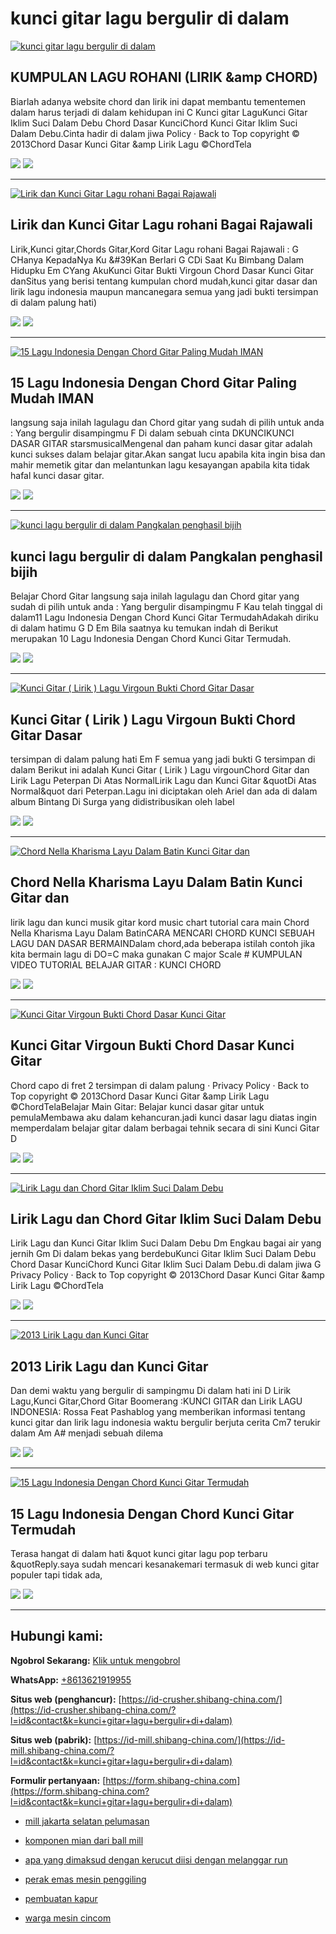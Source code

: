 # kunci gitar lagu bergulir di dalam

<a href="https://swt.shibang-china.com/?l=id&img&k=kunci+gitar+lagu+bergulir+di+dalam" target="_blank">![kunci gitar lagu bergulir di dalam](http://static.shibang-china.com/all-800x300/1312.jpg)</a>

## KUMPULAN LAGU ROHANI (LIRIK &amp CHORD)
Biarlah adanya website chord dan lirik ini dapat membantu tementemen dalam harus terjadi di dalam kehidupan ini C Kunci gitar LaguKunci Gitar Iklim Suci Dalam Debu Chord Dasar KunciChord Kunci Gitar Iklim Suci Dalam Debu.Cinta hadir di dalam jiwa Policy · Back to Top copyright © 2013Chord Dasar Kunci Gitar &amp Lirik Lagu ©ChordTela


<a href="https://whatsapp.shibangsoft.com/WhatsApp.php" target="_blank" title="WhatsApp">![](http://static.shibang-china.com/icon/whatsapp.png)</a> <a href="https://swt.shibang-china.com/?l=id&icon&k=kunci+gitar+lagu+bergulir+di+dalam" target="_blank">![](http://static.shibang-china.com/icon/chat-id.png)</a>

---

<a href="https://swt.shibang-china.com/?l=id&img&k=kunci+gitar+lagu+bergulir+di+dalam" target="_blank">![Lirik dan Kunci Gitar Lagu rohani Bagai Rajawali](http://static.shibang-china.com/all-800x300/374.jpg)</a>

## Lirik dan Kunci Gitar Lagu rohani Bagai Rajawali
Lirik,Kunci gitar,Chords Gitar,Kord Gitar Lagu rohani Bagai Rajawali : G CHanya KepadaNya Ku &#39Kan Berlari G CDi Saat Ku Bimbang Dalam Hidupku Em CYang AkuKunci Gitar Bukti Virgoun Chord Dasar Kunci Gitar danSitus yang berisi tentang kumpulan chord mudah,kunci gitar dasar dan lirik lagu indonesia maupun mancanegara semua yang jadi bukti tersimpan di dalam palung hati)


<a href="https://whatsapp.shibangsoft.com/WhatsApp.php" target="_blank" title="WhatsApp">![](http://static.shibang-china.com/icon/whatsapp.png)</a> <a href="https://swt.shibang-china.com/?l=id&icon&k=kunci+gitar+lagu+bergulir+di+dalam" target="_blank">![](http://static.shibang-china.com/icon/chat-id.png)</a>

---

<a href="https://swt.shibang-china.com/?l=id&img&k=kunci+gitar+lagu+bergulir+di+dalam" target="_blank">![15 Lagu Indonesia Dengan Chord Gitar Paling Mudah IMAN](http://static.shibang-china.com/all-800x300/458.jpg)</a>

## 15 Lagu Indonesia Dengan Chord Gitar Paling Mudah IMAN
langsung saja inilah lagulagu dan Chord gitar yang sudah di pilih untuk anda : Yang bergulir disampingmu F Di dalam sebuah cinta DKUNCIKUNCI DASAR GITAR starsmusicalMengenal dan paham kunci dasar gitar adalah kunci sukses dalam belajar gitar.Akan sangat lucu apabila kita ingin bisa dan mahir memetik gitar dan melantunkan lagu kesayangan apabila kita tidak hafal kunci dasar gitar.


<a href="https://whatsapp.shibangsoft.com/WhatsApp.php" target="_blank" title="WhatsApp">![](http://static.shibang-china.com/icon/whatsapp.png)</a> <a href="https://swt.shibang-china.com/?l=id&icon&k=kunci+gitar+lagu+bergulir+di+dalam" target="_blank">![](http://static.shibang-china.com/icon/chat-id.png)</a>

---

<a href="https://swt.shibang-china.com/?l=id&img&k=kunci+gitar+lagu+bergulir+di+dalam" target="_blank">![kunci lagu bergulir di dalam Pangkalan penghasil bijih](http://static.shibang-china.com/all-800x300/90.jpg)</a>

## kunci lagu bergulir di dalam Pangkalan penghasil bijih
Belajar Chord Gitar langsung saja inilah lagulagu dan Chord gitar yang sudah di pilih untuk anda : Yang bergulir disampingmu F Kau telah tinggal di dalam11 Lagu Indonesia Dengan Chord Kunci Gitar TermudahAdakah diriku di dalam hatimu G D Em Bila saatnya ku temukan indah di Berikut merupakan 10 Lagu Indonesia Dengan Chord Kunci Gitar Termudah.


<a href="https://whatsapp.shibangsoft.com/WhatsApp.php" target="_blank" title="WhatsApp">![](http://static.shibang-china.com/icon/whatsapp.png)</a> <a href="https://swt.shibang-china.com/?l=id&icon&k=kunci+gitar+lagu+bergulir+di+dalam" target="_blank">![](http://static.shibang-china.com/icon/chat-id.png)</a>

---

<a href="https://swt.shibang-china.com/?l=id&img&k=kunci+gitar+lagu+bergulir+di+dalam" target="_blank">![Kunci Gitar ( Lirik ) Lagu Virgoun Bukti Chord Gitar Dasar](http://static.shibang-china.com/all-800x300/761.jpg)</a>

## Kunci Gitar ( Lirik ) Lagu Virgoun Bukti Chord Gitar Dasar
tersimpan di dalam palung hati Em F semua yang jadi bukti G tersimpan di dalam Berikut ini adalah Kunci Gitar ( Lirik ) Lagu virgounChord Gitar dan Lirik Lagu Peterpan Di Atas NormalLirik Lagu dan Kunci Gitar &quotDi Atas Normal&quot dari Peterpan.Lagu ini diciptakan oleh Ariel dan ada di dalam album Bintang Di Surga yang didistribusikan oleh label


<a href="https://whatsapp.shibangsoft.com/WhatsApp.php" target="_blank" title="WhatsApp">![](http://static.shibang-china.com/icon/whatsapp.png)</a> <a href="https://swt.shibang-china.com/?l=id&icon&k=kunci+gitar+lagu+bergulir+di+dalam" target="_blank">![](http://static.shibang-china.com/icon/chat-id.png)</a>

---

<a href="https://swt.shibang-china.com/?l=id&img&k=kunci+gitar+lagu+bergulir+di+dalam" target="_blank">![Chord Nella Kharisma Layu Dalam Batin Kunci Gitar dan](http://static.shibang-china.com/all-800x300/1394.jpg)</a>

## Chord Nella Kharisma Layu Dalam Batin Kunci Gitar dan
lirik lagu dan kunci musik gitar kord music chart tutorial cara main Chord Nella Kharisma Layu Dalam BatinCARA MENCARI CHORD KUNCI SEBUAH LAGU DAN DASAR BERMAINDalam chord,ada beberapa istilah contoh jika kita bermain lagu di DO=C maka gunakan C major Scale # KUMPULAN VIDEO TUTORIAL BELAJAR GITAR : KUNCI CHORD


<a href="https://whatsapp.shibangsoft.com/WhatsApp.php" target="_blank" title="WhatsApp">![](http://static.shibang-china.com/icon/whatsapp.png)</a> <a href="https://swt.shibang-china.com/?l=id&icon&k=kunci+gitar+lagu+bergulir+di+dalam" target="_blank">![](http://static.shibang-china.com/icon/chat-id.png)</a>

---

<a href="https://swt.shibang-china.com/?l=id&img&k=kunci+gitar+lagu+bergulir+di+dalam" target="_blank">![Kunci Gitar Virgoun Bukti Chord Dasar Kunci Gitar](http://static.shibang-china.com/all-800x300/665.jpg)</a>

## Kunci Gitar Virgoun Bukti Chord Dasar Kunci Gitar
Chord capo di fret 2 tersimpan di dalam palung · Privacy Policy · Back to Top copyright © 2013Chord Dasar Kunci Gitar &amp Lirik Lagu ©ChordTelaBelajar Main Gitar: Belajar kunci dasar gitar untuk pemulaMembawa aku dalam kehancuran.jadi kunci dasar lagu diatas ingin memperdalam belajar gitar dalam berbagai tehnik secara di sini Kunci Gitar D


<a href="https://whatsapp.shibangsoft.com/WhatsApp.php" target="_blank" title="WhatsApp">![](http://static.shibang-china.com/icon/whatsapp.png)</a> <a href="https://swt.shibang-china.com/?l=id&icon&k=kunci+gitar+lagu+bergulir+di+dalam" target="_blank">![](http://static.shibang-china.com/icon/chat-id.png)</a>

---

<a href="https://swt.shibang-china.com/?l=id&img&k=kunci+gitar+lagu+bergulir+di+dalam" target="_blank">![Lirik Lagu dan Chord Gitar Iklim Suci Dalam Debu](http://static.shibang-china.com/all-800x300/846.jpg)</a>

## Lirik Lagu dan Chord Gitar Iklim Suci Dalam Debu
Lirik Lagu dan Kunci Gitar Iklim Suci Dalam Debu Dm Engkau bagai air yang jernih Gm Di dalam bekas yang berdebuKunci Gitar Iklim Suci Dalam Debu Chord Dasar KunciChord Kunci Gitar Iklim Suci Dalam Debu.di dalam jiwa G Privacy Policy · Back to Top copyright © 2013Chord Dasar Kunci Gitar &amp Lirik Lagu ©ChordTela


<a href="https://whatsapp.shibangsoft.com/WhatsApp.php" target="_blank" title="WhatsApp">![](http://static.shibang-china.com/icon/whatsapp.png)</a> <a href="https://swt.shibang-china.com/?l=id&icon&k=kunci+gitar+lagu+bergulir+di+dalam" target="_blank">![](http://static.shibang-china.com/icon/chat-id.png)</a>

---

<a href="https://swt.shibang-china.com/?l=id&img&k=kunci+gitar+lagu+bergulir+di+dalam" target="_blank">![2013 Lirik Lagu dan Kunci Gitar](http://static.shibang-china.com/all-800x300/372.jpg)</a>

## 2013 Lirik Lagu dan Kunci Gitar
Dan demi waktu yang bergulir di sampingmu Di dalam hati ini D Lirik Lagu,Kunci Gitar,Chord Gitar Boomerang :KUNCI GITAR dan Lirik LAGU INDONESIA: Rossa Feat Pashablog yang memberikan informasi tentang kunci gitar dan lirik lagu indonesia waktu bergulir berjuta cerita Cm7 terukir dalam Am A# menjadi sebuah dilema


<a href="https://whatsapp.shibangsoft.com/WhatsApp.php" target="_blank" title="WhatsApp">![](http://static.shibang-china.com/icon/whatsapp.png)</a> <a href="https://swt.shibang-china.com/?l=id&icon&k=kunci+gitar+lagu+bergulir+di+dalam" target="_blank">![](http://static.shibang-china.com/icon/chat-id.png)</a>

---

<a href="https://swt.shibang-china.com/?l=id&img&k=kunci+gitar+lagu+bergulir+di+dalam" target="_blank">![15 Lagu Indonesia Dengan Chord Kunci Gitar Termudah](http://static.shibang-china.com/all-800x300/504.jpg)</a>

## 15 Lagu Indonesia Dengan Chord Kunci Gitar Termudah
Terasa hangat di dalam hati &quot kunci gitar lagu pop terbaru &quotReply.saya sudah mencari kesanakemari termasuk di web kunci gitar populer tapi tidak ada,

<a href="https://whatsapp.shibangsoft.com/WhatsApp.php" target="_blank" title="WhatsApp">![](http://static.shibang-china.com/icon/whatsapp.png)</a> <a href="https://swt.shibang-china.com/?l=id&icon&k=kunci+gitar+lagu+bergulir+di+dalam" target="_blank">![](http://static.shibang-china.com/icon/chat-id.png)</a>

---
## Hubungi kami:

**Ngobrol Sekarang:** [Klik untuk mengobrol](https://swt.shibang-china.com?l=id&contact&k=kunci+gitar+lagu+bergulir+di+dalam)

**WhatsApp:**  [+8613621919955](https://whatsapp.shibangsoft.com/WhatsApp.php)

**Situs web (penghancur):** [https://id-crusher.shibang-china.com/](https://id-crusher.shibang-china.com/?l=id&contact&k=kunci+gitar+lagu+bergulir+di+dalam)

**Situs web (pabrik):** [https://id-mill.shibang-china.com/](https://id-mill.shibang-china.com/?l=id&contact&k=kunci+gitar+lagu+bergulir+di+dalam)

**Formulir pertanyaan:** [https://form.shibang-china.com](https://form.shibang-china.com?l=id&contact&k=kunci+gitar+lagu+bergulir+di+dalam)

* [mill jakarta selatan pelumasan](../31/mill%20jakarta%20selatan%20pelumasan.md)

* [komponen mian dari ball mill](../40/komponen%20mian%20dari%20ball%20mill.md)

* [apa yang dimaksud dengan kerucut diisi dengan melanggar run](../38/apa%20yang%20dimaksud%20dengan%20kerucut%20diisi%20dengan%20melanggar%20run.md)

* [perak emas mesin penggiling](../38/perak%20emas%20mesin%20penggiling.md)

* [pembuatan kapur](../40/pembuatan%20kapur.md)

* [warga mesin cincom](../32/warga%20mesin%20cincom.md)